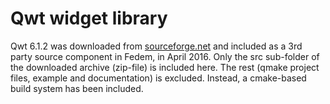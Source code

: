 <!---
  SPDX-FileCopyrightText: 2023 SAP SE

  SPDX-License-Identifier: Apache-2.0

  This file is part of FEDEM - https://openfedem.org
--->

# Qwt widget library

Qwt 6.1.2 was downloaded from [sourceforge.net](https://sourceforge.net)
and included as a 3rd party source component in Fedem, in April 2016.
Only the src sub-folder of the downloaded archive (zip-file) is included here.
The rest (qmake project files, example and documentation) is excluded.
Instead, a cmake-based build system has been included.

